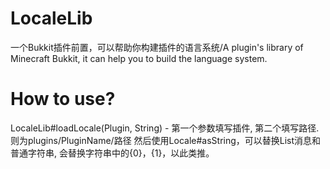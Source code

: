 # LocaleLib
一个Bukkit插件前置，可以帮助你构建插件的语言系统/A plugin's library of Minecraft Bukkit, it can help you to build the language system.
# How to use?
LocaleLib#loadLocale(Plugin, String) - 第一个参数填写插件, 第二个填写路径. 则为plugins/PluginName/路径
然后使用Locale#asString，可以替换List消息和普通字符串, 会替换字符串中的{0}，{1}，以此类推。

